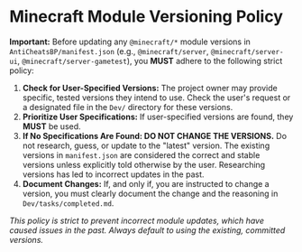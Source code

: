# Minecraft Module Versioning Policy

**Important:** Before updating any `@minecraft/*` module versions in `AntiCheatsBP/manifest.json` (e.g., `@minecraft/server`, `@minecraft/server-ui`, `@minecraft/server-gametest`), you **MUST** adhere to the following strict policy:

1. **Check for User-Specified Versions:** The project owner may provide specific, tested versions they intend to use. Check the user's request or a designated file in the `Dev/` directory for these versions.
2. **Prioritize User Specifications:** If user-specified versions are found, they **MUST** be used.
3. **If No Specifications Are Found: DO NOT CHANGE THE VERSIONS.** Do not research, guess, or update to the "latest" version. The existing versions in `manifest.json` are considered the correct and stable versions unless explicitly told otherwise by the user. Researching versions has led to incorrect updates in the past.
4. **Document Changes:** If, and only if, you are instructed to change a version, you must clearly document the change and the reasoning in `Dev/tasks/completed.md`.

*This policy is strict to prevent incorrect module updates, which have caused issues in the past. Always default to using the existing, committed versions.*
